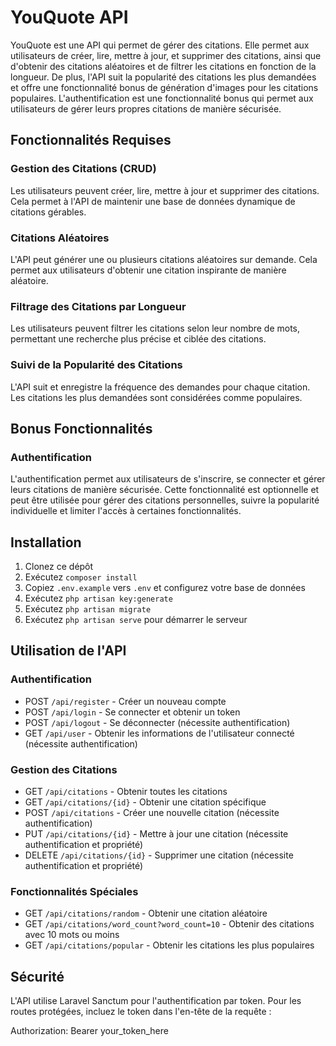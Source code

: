 # YouQuote API

YouQuote est une API qui permet de gérer des citations. Elle permet aux utilisateurs de créer, lire, mettre à jour, et supprimer des citations, ainsi que d'obtenir des citations aléatoires et de filtrer les citations en fonction de la longueur. De plus, l'API suit la popularité des citations les plus demandées et offre une fonctionnalité bonus de génération d'images pour les citations populaires. L'authentification est une fonctionnalité bonus qui permet aux utilisateurs de gérer leurs propres citations de manière sécurisée.

## Fonctionnalités Requises

### Gestion des Citations (CRUD)

Les utilisateurs peuvent créer, lire, mettre à jour et supprimer des citations. Cela permet à l'API de maintenir une base de données dynamique de citations gérables.

### Citations Aléatoires

L'API peut générer une ou plusieurs citations aléatoires sur demande. Cela permet aux utilisateurs d'obtenir une citation inspirante de manière aléatoire.

### Filtrage des Citations par Longueur

Les utilisateurs peuvent filtrer les citations selon leur nombre de mots, permettant une recherche plus précise et ciblée des citations.

### Suivi de la Popularité des Citations

L'API suit et enregistre la fréquence des demandes pour chaque citation. Les citations les plus demandées sont considérées comme populaires.

## Bonus Fonctionnalités

### Authentification

L'authentification permet aux utilisateurs de s'inscrire, se connecter et gérer leurs citations de manière sécurisée. Cette fonctionnalité est optionnelle et peut être utilisée pour gérer des citations personnelles, suivre la popularité individuelle et limiter l'accès à certaines fonctionnalités.

## Installation

1. Clonez ce dépôt
2. Exécutez `composer install`
3. Copiez `.env.example` vers `.env` et configurez votre base de données
4. Exécutez `php artisan key:generate`
5. Exécutez `php artisan migrate`
6. Exécutez `php artisan serve` pour démarrer le serveur

## Utilisation de l'API

### Authentification

-   POST `/api/register` - Créer un nouveau compte
-   POST `/api/login` - Se connecter et obtenir un token
-   POST `/api/logout` - Se déconnecter (nécessite authentification)
-   GET `/api/user` - Obtenir les informations de l'utilisateur connecté (nécessite authentification)

### Gestion des Citations

-   GET `/api/citations` - Obtenir toutes les citations
-   GET `/api/citations/{id}` - Obtenir une citation spécifique
-   POST `/api/citations` - Créer une nouvelle citation (nécessite authentification)
-   PUT `/api/citations/{id}` - Mettre à jour une citation (nécessite authentification et propriété)
-   DELETE `/api/citations/{id}` - Supprimer une citation (nécessite authentification et propriété)

### Fonctionnalités Spéciales

-   GET `/api/citations/random` - Obtenir une citation aléatoire
-   GET `/api/citations/word_count?word_count=10` - Obtenir des citations avec 10 mots ou moins
-   GET `/api/citations/popular` - Obtenir les citations les plus populaires

## Sécurité

L'API utilise Laravel Sanctum pour l'authentification par token. Pour les routes protégées, incluez le token dans l'en-tête de la requête :

Authorization: Bearer your_token_here
